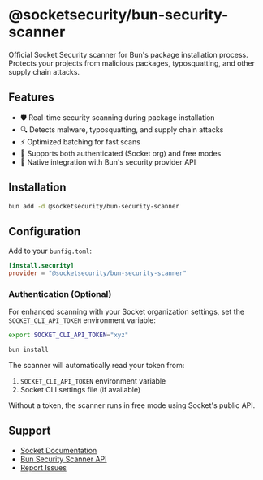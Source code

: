 # @socketsecurity/bun-security-scanner

Official Socket Security scanner for Bun's package installation process. Protects your projects from malicious packages, typosquatting, and other supply chain attacks.

## Features

- 🛡️ Real-time security scanning during package installation
- 🔍 Detects malware, typosquatting, and supply chain attacks
- ⚡ Optimized batching for fast scans
- 🔐 Supports both authenticated (Socket org) and free modes
- 🎯 Native integration with Bun's security provider API

## Installation

```bash
bun add -d @socketsecurity/bun-security-scanner
```

## Configuration

Add to your `bunfig.toml`:

```toml
[install.security]
provider = "@socketsecurity/bun-security-scanner"
```

### Authentication (Optional)

For enhanced scanning with your Socket organization settings, set the `SOCKET_CLI_API_TOKEN` environment variable:

```bash
export SOCKET_CLI_API_TOKEN="xyz"

bun install
```

The scanner will automatically read your token from:

1. `SOCKET_CLI_API_TOKEN` environment variable
2. Socket CLI settings file (if available)

Without a token, the scanner runs in free mode using Socket's public API.

## Support

- [Socket Documentation](https://socket.dev/docs)
- [Bun Security Scanner API](https://bun.com/docs/install/security-scanner-api)
- [Report Issues](https://github.com/SocketDev/bun-security-scanner/issues)

